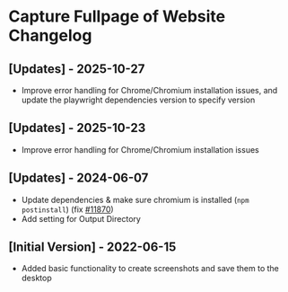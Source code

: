 # Capture Fullpage of Website Changelog

## [Updates] - 2025-10-27

- Improve error handling for Chrome/Chromium installation issues, and update the playwright dependencies version to specify version

## [Updates] - 2025-10-23

- Improve error handling for Chrome/Chromium installation issues

## [Updates] - 2024-06-07

- Update dependencies & make sure chromium is installed (`npm postinstall`) (fix [#11870](https://github.com/raycast/extensions/issues/11870))
- Add setting for Output Directory

## [Initial Version] - 2022-06-15

- Added basic functionality to create screenshots and save them to the desktop
